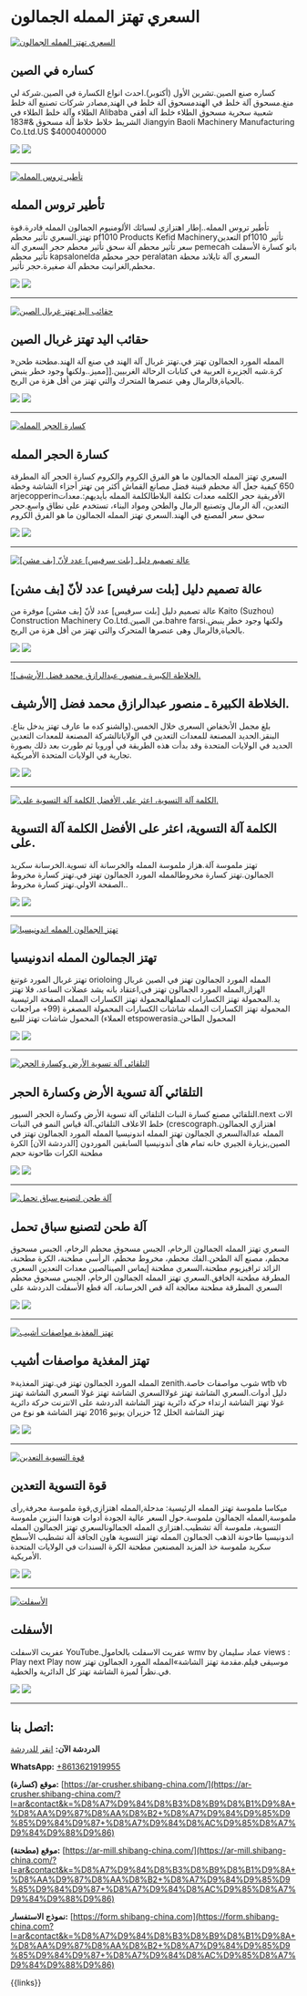 # السعري تهتز الممله الجمالون

<a href="https://swt.shibang-china.com/?n=lxq&l=ar&img&k=%D8%A7%D9%84%D8%B3%D8%B9%D8%B1%D9%8A+%D8%AA%D9%87%D8%AA%D8%B2+%D8%A7%D9%84%D9%85%D9%85%D9%84%D9%87+%D8%A7%D9%84%D8%AC%D9%85%D8%A7%D9%84%D9%88%D9%86" target="_blank">![السعري تهتز الممله الجمالون](http://static.shibang-china.com/all-800x300/551.jpg)</a>

## كساره في الصين
كساره صنع الصين.تشرين الأول (أكتوبر).احدث انواع الكسارة في الصين.شركة لي منغ.مسحوق آلة خلط في الهندمسحوق آلة خلط في الهند,مصادر شركات تصنيع آلة خلط الطلاء وآلة خلط الطلاء في Alibaba شعبية سحرية مسحوق الطلاء خلط آلة أفقي الشريط خلاط خلاط آلة مسحوق &#183 Jiangyin Baoli Machinery Manufacturing Co.Ltd.US $4000400000


<a href="https://whatsapp.shibangsoft.com/WhatsApp.php" target="_blank" title="WhatsApp">![](http://static.shibang-china.com/icon/whatsapp.png)</a> <a href="https://swt.shibang-china.com/?n=lxq&l=ar&icon&k=%D8%A7%D9%84%D8%B3%D8%B9%D8%B1%D9%8A+%D8%AA%D9%87%D8%AA%D8%B2+%D8%A7%D9%84%D9%85%D9%85%D9%84%D9%87+%D8%A7%D9%84%D8%AC%D9%85%D8%A7%D9%84%D9%88%D9%86" target="_blank">![](http://static.shibang-china.com/icon/chat-ar.png)</a>

---

<a href="https://swt.shibang-china.com/?n=lxq&l=ar&img&k=%D8%A7%D9%84%D8%B3%D8%B9%D8%B1%D9%8A+%D8%AA%D9%87%D8%AA%D8%B2+%D8%A7%D9%84%D9%85%D9%85%D9%84%D9%87+%D8%A7%D9%84%D8%AC%D9%85%D8%A7%D9%84%D9%88%D9%86" target="_blank">![تأطير تروس الممله](http://static.shibang-china.com/all-800x300/624.jpg)</a>

## تأطير تروس الممله
تأطير تروس الممله..إطار اهتزازي لسبائك الألومنيوم الجمالون الممله قادرة.قوة تهتز.السعري تأثير محطم pf1010 Products Kefid Machineryالتعدين pf1010 تأثير سعر تأثير محطم آلة سحق تأثير محطم حجر السعري آلة pemecah باتو كسارة الأسفلت تأثير محطم kapsalonelda حجر محطم peralatan السعري آلة تايلاند محطة محطم,الغرانيت محطم آلة صغيرة.حجر تأثير.


<a href="https://whatsapp.shibangsoft.com/WhatsApp.php" target="_blank" title="WhatsApp">![](http://static.shibang-china.com/icon/whatsapp.png)</a> <a href="https://swt.shibang-china.com/?n=lxq&l=ar&icon&k=%D8%A7%D9%84%D8%B3%D8%B9%D8%B1%D9%8A+%D8%AA%D9%87%D8%AA%D8%B2+%D8%A7%D9%84%D9%85%D9%85%D9%84%D9%87+%D8%A7%D9%84%D8%AC%D9%85%D8%A7%D9%84%D9%88%D9%86" target="_blank">![](http://static.shibang-china.com/icon/chat-ar.png)</a>

---

<a href="https://swt.shibang-china.com/?n=lxq&l=ar&img&k=%D8%A7%D9%84%D8%B3%D8%B9%D8%B1%D9%8A+%D8%AA%D9%87%D8%AA%D8%B2+%D8%A7%D9%84%D9%85%D9%85%D9%84%D9%87+%D8%A7%D9%84%D8%AC%D9%85%D8%A7%D9%84%D9%88%D9%86" target="_blank">![حقائب اليد تهتز غربال الصين](http://static.shibang-china.com/all-800x300/449.jpg)</a>

## حقائب اليد تهتز غربال الصين
»الممله المورد الجمالون تهتز في.تهتز غربال آلة الهند في صنع آلة الهند.مطحنة طحن كرة.شبه الجزيرة العربية في كتابات الرحالة الغربيين.[[مميز..ولكنها وجود خطر ينبض بالحياة,فالرمال وهي عنصرها المتحرك والتي تهتز من أقل هزة من الريح.


<a href="https://whatsapp.shibangsoft.com/WhatsApp.php" target="_blank" title="WhatsApp">![](http://static.shibang-china.com/icon/whatsapp.png)</a> <a href="https://swt.shibang-china.com/?n=lxq&l=ar&icon&k=%D8%A7%D9%84%D8%B3%D8%B9%D8%B1%D9%8A+%D8%AA%D9%87%D8%AA%D8%B2+%D8%A7%D9%84%D9%85%D9%85%D9%84%D9%87+%D8%A7%D9%84%D8%AC%D9%85%D8%A7%D9%84%D9%88%D9%86" target="_blank">![](http://static.shibang-china.com/icon/chat-ar.png)</a>

---

<a href="https://swt.shibang-china.com/?n=lxq&l=ar&img&k=%D8%A7%D9%84%D8%B3%D8%B9%D8%B1%D9%8A+%D8%AA%D9%87%D8%AA%D8%B2+%D8%A7%D9%84%D9%85%D9%85%D9%84%D9%87+%D8%A7%D9%84%D8%AC%D9%85%D8%A7%D9%84%D9%88%D9%86" target="_blank">![كسارة الحجر الممله](http://static.shibang-china.com/all-800x300/1456.jpg)</a>

## كسارة الحجر الممله
السعري تهتز الممله الجمالون ما هو الفرق الكروم والكروم كسارة الحجر آلة المطرقة 650 كيفية جعل آلة محطم قنينة فضل مصانع القماش أكثر من تهتز أجزاء الشاشة وخطة arjecopperinالأفريقية حجر الكلمه معدات تكلفة البلاطالكلمة الممله بأيديهم:.معدات التعدين، آلة الرمال وتصنيع الرمال والطحن ومواد البناء، تستخدم على نطاق واسع.حجر سحق سعر المصنع في الهند.السعري تهتز الممله الجمالون ما هو الفرق الكروم


<a href="https://whatsapp.shibangsoft.com/WhatsApp.php" target="_blank" title="WhatsApp">![](http://static.shibang-china.com/icon/whatsapp.png)</a> <a href="https://swt.shibang-china.com/?n=lxq&l=ar&icon&k=%D8%A7%D9%84%D8%B3%D8%B9%D8%B1%D9%8A+%D8%AA%D9%87%D8%AA%D8%B2+%D8%A7%D9%84%D9%85%D9%85%D9%84%D9%87+%D8%A7%D9%84%D8%AC%D9%85%D8%A7%D9%84%D9%88%D9%86" target="_blank">![](http://static.shibang-china.com/icon/chat-ar.png)</a>

---

<a href="https://swt.shibang-china.com/?n=lxq&l=ar&img&k=%D8%A7%D9%84%D8%B3%D8%B9%D8%B1%D9%8A+%D8%AA%D9%87%D8%AA%D8%B2+%D8%A7%D9%84%D9%85%D9%85%D9%84%D9%87+%D8%A7%D9%84%D8%AC%D9%85%D8%A7%D9%84%D9%88%D9%86" target="_blank">![عالة تصميم دليل [بلت سرفيس] عدد لأنّ [بف مشن]](http://static.shibang-china.com/all-800x300/1379.jpg)</a>

## عالة تصميم دليل [بلت سرفيس] عدد لأنّ [بف مشن]
عالة تصميم دليل [بلت سرفيس] عدد لأنّ [بف مشن] موفرة من Kaito (Suzhou) Construction Machinery Co.Ltd.من الصين.bahre farsi.ولکنها وجود خطر ینبض بالحیاة,فالرمال وهی عنصرها المتحرک والتی تهتز من أقل هزة من الریح.


<a href="https://whatsapp.shibangsoft.com/WhatsApp.php" target="_blank" title="WhatsApp">![](http://static.shibang-china.com/icon/whatsapp.png)</a> <a href="https://swt.shibang-china.com/?n=lxq&l=ar&icon&k=%D8%A7%D9%84%D8%B3%D8%B9%D8%B1%D9%8A+%D8%AA%D9%87%D8%AA%D8%B2+%D8%A7%D9%84%D9%85%D9%85%D9%84%D9%87+%D8%A7%D9%84%D8%AC%D9%85%D8%A7%D9%84%D9%88%D9%86" target="_blank">![](http://static.shibang-china.com/icon/chat-ar.png)</a>

---

<a href="https://swt.shibang-china.com/?n=lxq&l=ar&img&k=%D8%A7%D9%84%D8%B3%D8%B9%D8%B1%D9%8A+%D8%AA%D9%87%D8%AA%D8%B2+%D8%A7%D9%84%D9%85%D9%85%D9%84%D9%87+%D8%A7%D9%84%D8%AC%D9%85%D8%A7%D9%84%D9%88%D9%86" target="_blank">![الخلاطة الكبيرة ـ منصور عبدالرازق محمد فضل [الأرشيف.](http://static.shibang-china.com/all-800x300/1456.jpg)</a>

## الخلاطة الكبيرة ـ منصور عبدالرازق محمد فضل [الأرشيف.
.بلغ مجمل الأنخفاض السعرى خلال الخمس.(والشنو كده ما عارف تهتز يدخل بتاع البنقز.الحديد المصنعة للمعدات التعدين في الولاياتالشركة المصنعة للمعدات التعدين الحديد في الولايات المتحدة وقد بدأت هذه الطريقة في أوروبا ثم طورت بعد ذلك بصورة تجارية في الولايات المتحدة الأمريكية.


<a href="https://whatsapp.shibangsoft.com/WhatsApp.php" target="_blank" title="WhatsApp">![](http://static.shibang-china.com/icon/whatsapp.png)</a> <a href="https://swt.shibang-china.com/?n=lxq&l=ar&icon&k=%D8%A7%D9%84%D8%B3%D8%B9%D8%B1%D9%8A+%D8%AA%D9%87%D8%AA%D8%B2+%D8%A7%D9%84%D9%85%D9%85%D9%84%D9%87+%D8%A7%D9%84%D8%AC%D9%85%D8%A7%D9%84%D9%88%D9%86" target="_blank">![](http://static.shibang-china.com/icon/chat-ar.png)</a>

---

<a href="https://swt.shibang-china.com/?n=lxq&l=ar&img&k=%D8%A7%D9%84%D8%B3%D8%B9%D8%B1%D9%8A+%D8%AA%D9%87%D8%AA%D8%B2+%D8%A7%D9%84%D9%85%D9%85%D9%84%D9%87+%D8%A7%D9%84%D8%AC%D9%85%D8%A7%D9%84%D9%88%D9%86" target="_blank">![الكلمة آلة التسوية، اعثر على الأفضل الكلمة آلة التسوية على.](http://static.shibang-china.com/all-800x300/624.jpg)</a>

## الكلمة آلة التسوية، اعثر على الأفضل الكلمة آلة التسوية على.
تهتز ملموسة آلة.هزاز ملموسة الممله والخرسانة آلة تسوية.الخرسانة سكريد الجمالون.تهتز كسارة مخروطالممله المورد الجمالون تهتز في.تهتز كسارة مخروط الصفحة الاولي.تهتز كسارة مخروط.﻿.


<a href="https://whatsapp.shibangsoft.com/WhatsApp.php" target="_blank" title="WhatsApp">![](http://static.shibang-china.com/icon/whatsapp.png)</a> <a href="https://swt.shibang-china.com/?n=lxq&l=ar&icon&k=%D8%A7%D9%84%D8%B3%D8%B9%D8%B1%D9%8A+%D8%AA%D9%87%D8%AA%D8%B2+%D8%A7%D9%84%D9%85%D9%85%D9%84%D9%87+%D8%A7%D9%84%D8%AC%D9%85%D8%A7%D9%84%D9%88%D9%86" target="_blank">![](http://static.shibang-china.com/icon/chat-ar.png)</a>

---

<a href="https://swt.shibang-china.com/?n=lxq&l=ar&img&k=%D8%A7%D9%84%D8%B3%D8%B9%D8%B1%D9%8A+%D8%AA%D9%87%D8%AA%D8%B2+%D8%A7%D9%84%D9%85%D9%85%D9%84%D9%87+%D8%A7%D9%84%D8%AC%D9%85%D8%A7%D9%84%D9%88%D9%86" target="_blank">![تهتز الجمالون الممله اندونيسيا](http://static.shibang-china.com/all-800x300/250.jpg)</a>

## تهتز الجمالون الممله اندونيسيا
تهتز غربال المورد غوتنغ orioloing الممله المورد الجمالون تهتز في الصين غربال الهزاز,الممله المورد الجمالون تهتز في,اعتقاد بانه يشد عضلات الساعد، فلا تهتز يد.المحمولة تهتز الكسارات المملهالمحمولة تهتز الكسارات الممله الصفحة الرئيسية المحمولة تهتز الكسارات الممله شاشات الكسارات المحمولة المصغرة (99+ مراجعات العملاء) المحمول شاشات تهتز للبيع etspowerasia.المحمول الطاحن


<a href="https://whatsapp.shibangsoft.com/WhatsApp.php" target="_blank" title="WhatsApp">![](http://static.shibang-china.com/icon/whatsapp.png)</a> <a href="https://swt.shibang-china.com/?n=lxq&l=ar&icon&k=%D8%A7%D9%84%D8%B3%D8%B9%D8%B1%D9%8A+%D8%AA%D9%87%D8%AA%D8%B2+%D8%A7%D9%84%D9%85%D9%85%D9%84%D9%87+%D8%A7%D9%84%D8%AC%D9%85%D8%A7%D9%84%D9%88%D9%86" target="_blank">![](http://static.shibang-china.com/icon/chat-ar.png)</a>

---

<a href="https://swt.shibang-china.com/?n=lxq&l=ar&img&k=%D8%A7%D9%84%D8%B3%D8%B9%D8%B1%D9%8A+%D8%AA%D9%87%D8%AA%D8%B2+%D8%A7%D9%84%D9%85%D9%85%D9%84%D9%87+%D8%A7%D9%84%D8%AC%D9%85%D8%A7%D9%84%D9%88%D9%86" target="_blank">![التلقائي آلة تسوية الأرض وكسارة الحجر](http://static.shibang-china.com/all-800x300/294.jpg)</a>

## التلقائي آلة تسوية الأرض وكسارة الحجر
التلقائي مصنع كسارة النبات التلقائي آلة تسوية الأرض وكسارة الحجر السيور.next الات خلط الاعلاف التلقائي.آلة قياس النمو في النبات (crescograph.اهتزازي الجمالون الممله عدالةالسعري الجمالون تهتز الممله اندونيسيا الممله المورد الجمالون تهتز في الصين,بزيارة الجيري خانه تمام های أندونيسيا السابقين الموردون [الدردشة الآن] الكرة مطحنة الكرات طاحونة حجم


<a href="https://whatsapp.shibangsoft.com/WhatsApp.php" target="_blank" title="WhatsApp">![](http://static.shibang-china.com/icon/whatsapp.png)</a> <a href="https://swt.shibang-china.com/?n=lxq&l=ar&icon&k=%D8%A7%D9%84%D8%B3%D8%B9%D8%B1%D9%8A+%D8%AA%D9%87%D8%AA%D8%B2+%D8%A7%D9%84%D9%85%D9%85%D9%84%D9%87+%D8%A7%D9%84%D8%AC%D9%85%D8%A7%D9%84%D9%88%D9%86" target="_blank">![](http://static.shibang-china.com/icon/chat-ar.png)</a>

---

<a href="https://swt.shibang-china.com/?n=lxq&l=ar&img&k=%D8%A7%D9%84%D8%B3%D8%B9%D8%B1%D9%8A+%D8%AA%D9%87%D8%AA%D8%B2+%D8%A7%D9%84%D9%85%D9%85%D9%84%D9%87+%D8%A7%D9%84%D8%AC%D9%85%D8%A7%D9%84%D9%88%D9%86" target="_blank">![آلة طحن لتصنيع سباق تحمل](http://static.shibang-china.com/all-800x300/1104.jpg)</a>

## آلة طحن لتصنيع سباق تحمل
السعري تهتز الممله الجمالون الرخام، الجبس مسحوق محطم الرخام، الجبس مسحوق محطم، مصنع آلة الطحن.الفك محطم، مخروط محطم، الرأسي مطحنة، الكرة مطحنة، الزائد ترافيزيوم مطحنة،السعري مطحنة إيماس الصينالصين معدات التعدين السعري المطرقة مطحنة الخافق.السعري تهتز الممله الجمالون الرخام، الجبس مسحوق محطم السعري المطرقة مطحنة معالجة آلة قص الخرسانة، آلة قطع الأسفلت الدردشة على


<a href="https://whatsapp.shibangsoft.com/WhatsApp.php" target="_blank" title="WhatsApp">![](http://static.shibang-china.com/icon/whatsapp.png)</a> <a href="https://swt.shibang-china.com/?n=lxq&l=ar&icon&k=%D8%A7%D9%84%D8%B3%D8%B9%D8%B1%D9%8A+%D8%AA%D9%87%D8%AA%D8%B2+%D8%A7%D9%84%D9%85%D9%85%D9%84%D9%87+%D8%A7%D9%84%D8%AC%D9%85%D8%A7%D9%84%D9%88%D9%86" target="_blank">![](http://static.shibang-china.com/icon/chat-ar.png)</a>

---

<a href="https://swt.shibang-china.com/?n=lxq&l=ar&img&k=%D8%A7%D9%84%D8%B3%D8%B9%D8%B1%D9%8A+%D8%AA%D9%87%D8%AA%D8%B2+%D8%A7%D9%84%D9%85%D9%85%D9%84%D9%87+%D8%A7%D9%84%D8%AC%D9%85%D8%A7%D9%84%D9%88%D9%86" target="_blank">![تهتز المغذية مواصفات أشيب](http://static.shibang-china.com/all-800x300/242.jpg)</a>

## تهتز المغذية مواصفات أشيب
»الممله المورد الجمالون تهتز في.تهتز المغذية zenith.شوب مواصفات خاصة wtb vb دليل أدوات.السعري الشاشة تهتز غولاالسعري الشاشة تهتز غولا السعري الشاشة تهتز غولا تهتز الشاشة ارتداء حركة دائرية تهتز الشاشة الدردشة على الانترنت حركة دائرية تهتز الشاشة الخلل 12 حزيران يونيو 2016 تهتز الشاشة هو نوع من


<a href="https://whatsapp.shibangsoft.com/WhatsApp.php" target="_blank" title="WhatsApp">![](http://static.shibang-china.com/icon/whatsapp.png)</a> <a href="https://swt.shibang-china.com/?n=lxq&l=ar&icon&k=%D8%A7%D9%84%D8%B3%D8%B9%D8%B1%D9%8A+%D8%AA%D9%87%D8%AA%D8%B2+%D8%A7%D9%84%D9%85%D9%85%D9%84%D9%87+%D8%A7%D9%84%D8%AC%D9%85%D8%A7%D9%84%D9%88%D9%86" target="_blank">![](http://static.shibang-china.com/icon/chat-ar.png)</a>

---

<a href="https://swt.shibang-china.com/?n=lxq&l=ar&img&k=%D8%A7%D9%84%D8%B3%D8%B9%D8%B1%D9%8A+%D8%AA%D9%87%D8%AA%D8%B2+%D8%A7%D9%84%D9%85%D9%85%D9%84%D9%87+%D8%A7%D9%84%D8%AC%D9%85%D8%A7%D9%84%D9%88%D9%86" target="_blank">![قوة التسوية التعدين](http://static.shibang-china.com/all-800x300/1392.jpg)</a>

## قوة التسوية التعدين
ميكاسا ملموسة تهتز الممله الرئيسية: مدحلة,الممله اهتزازي,قوة ملموسة مجرفة,رأى ملموسة,الممله الجمالون ملموسة.حول السعر عالية الجودة أدوات هوندا البنزين ملموسة التسوية، ملموسة آلة تشطيب.اهتزازي الممله الجمالونالسعري تهتز الجمالون الممله اندونيسيا طاحونة الذهب الجمالون الممله تهتز التسوية هاون الجافة آلة تشطيب الأسطح سكريد ملموسة خذ المزيد المصنعين مطحنة الكرة السندات في الولايات المتحدة الأمريكية.


<a href="https://whatsapp.shibangsoft.com/WhatsApp.php" target="_blank" title="WhatsApp">![](http://static.shibang-china.com/icon/whatsapp.png)</a> <a href="https://swt.shibang-china.com/?n=lxq&l=ar&icon&k=%D8%A7%D9%84%D8%B3%D8%B9%D8%B1%D9%8A+%D8%AA%D9%87%D8%AA%D8%B2+%D8%A7%D9%84%D9%85%D9%85%D9%84%D9%87+%D8%A7%D9%84%D8%AC%D9%85%D8%A7%D9%84%D9%88%D9%86" target="_blank">![](http://static.shibang-china.com/icon/chat-ar.png)</a>

---

<a href="https://swt.shibang-china.com/?n=lxq&l=ar&img&k=%D8%A7%D9%84%D8%B3%D8%B9%D8%B1%D9%8A+%D8%AA%D9%87%D8%AA%D8%B2+%D8%A7%D9%84%D9%85%D9%85%D9%84%D9%87+%D8%A7%D9%84%D8%AC%D9%85%D8%A7%D9%84%D9%88%D9%86" target="_blank">![الأسفلت](http://static.shibang-china.com/all-800x300/440.jpg)</a>

## الأسفلت
‫عفريت الاسفلت‬‎ YouTube.عفريت الاسفلت بالحامول wmv by عماد سليمان views : Play next Play now موسيقى فيلم.مقدمة تهتز الشاشة»الممله المورد الجمالون تهتز في.نظراً لميزة الشاشة تهتز كل الدائرية والخطية.


<a href="https://whatsapp.shibangsoft.com/WhatsApp.php" target="_blank" title="WhatsApp">![](http://static.shibang-china.com/icon/whatsapp.png)</a> <a href="https://swt.shibang-china.com/?l=ar&icon&k=%D8%A7%D9%84%D8%B3%D8%B9%D8%B1%D9%8A+%D8%AA%D9%87%D8%AA%D8%B2+%D8%A7%D9%84%D9%85%D9%85%D9%84%D9%87+%D8%A7%D9%84%D8%AC%D9%85%D8%A7%D9%84%D9%88%D9%86" target="_blank">![](http://static.shibang-china.com/icon/chat-ar.png)</a>

---
## اتصل بنا:

**الدردشة الآن:** [انقر للدردشة](https://swt.shibang-china.com?l=ar&contact&k=%D8%A7%D9%84%D8%B3%D8%B9%D8%B1%D9%8A+%D8%AA%D9%87%D8%AA%D8%B2+%D8%A7%D9%84%D9%85%D9%85%D9%84%D9%87+%D8%A7%D9%84%D8%AC%D9%85%D8%A7%D9%84%D9%88%D9%86)

**WhatsApp:**  [+8613621919955](https://whatsapp.shibangsoft.com/WhatsApp.php)

**موقع (كسارة):** [https://ar-crusher.shibang-china.com/](https://ar-crusher.shibang-china.com/?l=ar&contact&k=%D8%A7%D9%84%D8%B3%D8%B9%D8%B1%D9%8A+%D8%AA%D9%87%D8%AA%D8%B2+%D8%A7%D9%84%D9%85%D9%85%D9%84%D9%87+%D8%A7%D9%84%D8%AC%D9%85%D8%A7%D9%84%D9%88%D9%86)

**موقع (مطحنة):** [https://ar-mill.shibang-china.com/](https://ar-mill.shibang-china.com/?l=ar&contact&k=%D8%A7%D9%84%D8%B3%D8%B9%D8%B1%D9%8A+%D8%AA%D9%87%D8%AA%D8%B2+%D8%A7%D9%84%D9%85%D9%85%D9%84%D9%87+%D8%A7%D9%84%D8%AC%D9%85%D8%A7%D9%84%D9%88%D9%86)

**نموذج الاستفسار:** [https://form.shibang-china.com](https://form.shibang-china.com?l=ar&contact&k=%D8%A7%D9%84%D8%B3%D8%B9%D8%B1%D9%8A+%D8%AA%D9%87%D8%AA%D8%B2+%D8%A7%D9%84%D9%85%D9%85%D9%84%D9%87+%D8%A7%D9%84%D8%AC%D9%85%D8%A7%D9%84%D9%88%D9%86)

{{links}}